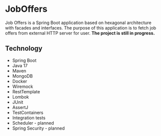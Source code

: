 # JobOffers
Job Offers is a Spring Boot application based on hexagonal architecture with facades and interfaces. The purpose of this application is to fetch job offers from external HTTP server for user. **The project is still in progress.**

## Technology
- Spring Boot
- Java 17
- Maven
- MongoDB
- Docker
- Wiremock
- RestTemplate
- Lombok
- JUnit
- AssertJ
- TestContainers
- Integration tests
- Scheduler - planned
- Spring Security - planned

